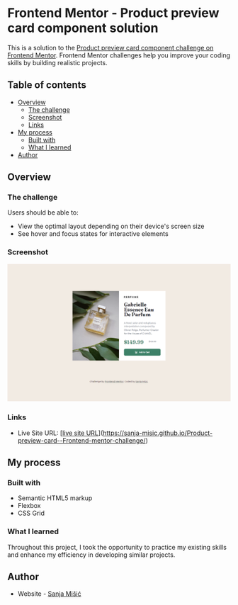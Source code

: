 # Frontend Mentor - Product preview card component solution

This is a solution to the [Product preview card component challenge on Frontend Mentor](https://www.frontendmentor.io/challenges/product-preview-card-component-GO7UmttRfa). Frontend Mentor challenges help you improve your coding skills by building realistic projects.

## Table of contents

- [Overview](#overview)
  - [The challenge](#the-challenge)
  - [Screenshot](#screenshot)
  - [Links](#links)
- [My process](#my-process)
  - [Built with](#built-with)
  - [What I learned](#what-i-learned)
- [Author](#author)

## Overview

### The challenge

Users should be able to:

- View the optimal layout depending on their device's screen size
- See hover and focus states for interactive elements

### Screenshot

![](./product-preview-card-screenshot.png)

### Links

- Live Site URL: [[live site URL](https://your-live-site-url.com)](https://sanja-misic.github.io/Product-preview-card--Frontend-mentor-challenge/)

## My process

### Built with

- Semantic HTML5 markup
- Flexbox
- CSS Grid

### What I learned

Throughout this project, I took the opportunity to practice my existing skills and enhance my efficiency in developing similar projects.

## Author

- Website - [Sanja Mišić](https://sanja-misic.github.io/My-portfolio-website/)
